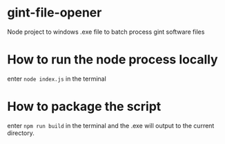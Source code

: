 # gint-file-opener
Node project to windows .exe file to batch process gint software files


# How to run the node process locally

enter `node index.js` in the terminal


# How to package the script

enter `npm run build` in the terminal and the .exe will output to the current directory.